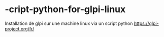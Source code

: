 # -cript-python-for-glpi-linux
Installation de glpi sur une machine linux via un script python 
https://glpi-project.org/fr/
